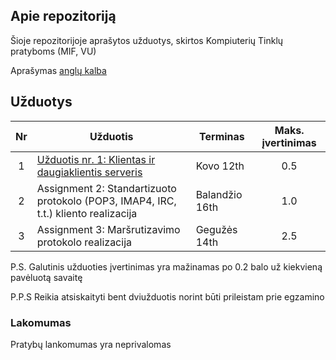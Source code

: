 ## Apie repozitoriją

Šioje repozitorijoje aprašytos užduotys, skirtos Kompiuterių Tinklų pratyboms (MIF, VU)

Aprašymas [anglų kalba](README.en.md)

## Užduotys

|Nr | Užduotis                                                                           | Terminas     | Maks. įvertinimas |
|:-:|------------------------------------------------------------------------------------|--------------|:-----------------:|
|1  |[Užduotis nr. 1: Klientas ir daugiaklientis serveris](/assignment-1)                |Kovo 12th     |0.5                |
|2  |Assignment 2: Standartizuoto protokolo (POP3, IMAP4, IRC, t.t.) kliento realizacija |Balandžio 16th|1.0                |
|3  |Assignment 3: Maršrutizavimo protokolo realizacija                                  |Gegužės 14th  |2.5                |
P.S. Galutinis užduoties įvertinimas yra mažinamas po 0.2 balo už kiekvieną pavėluotą savaitę

P.P.S Reikia atsiskaityti bent dviužduotis norint būti prileistam prie egzamino

### Lakomumas 
Pratybų lankomumas yra neprivalomas